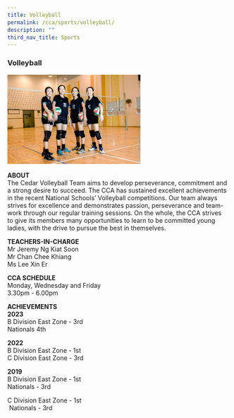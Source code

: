 ```yaml
---
title: Volleyball
permalink: /cca/sports/volleyball/
description: ""
third_nav_title: Sports
---
```

### Volleyball

<img src="/images/sports7.png" style="width:60%">

**ABOUT**  <br>
The Cedar Volleyball Team aims to develop perseverance, commitment and a strong desire to succeed. The CCA has sustained excellent achievements in the recent National Schools’ Volleyball competitions. Our team always strives for excellence and demonstrates passion, perseverance and team-work through our regular training sessions. On the whole, the CCA strives to&nbsp;give its members many opportunities to learn to be committed young ladies, with the drive to pursue the best in themselves.

**TEACHERS-IN-CHARGE**<br>
Mr Jeremy Ng Kiat Soon<br>
Mr Chan Chee Khiang  <br>
Ms Lee Xin Er

  

**CCA SCHEDULE**<br>
Monday, Wednesday and Friday<br>
3.30pm - 6.00pm

  

**ACHIEVEMENTS**<br>
**2023**<br>
B Division East Zone - 3rd <br>
Nationals 4th


**2022**<br>
B Division East Zone - 1st<br>
C Division East Zone - 3rd

  
**2019**<br>
B Division East Zone - 1st<br>
Nationals - 3rd

C Division East Zone - 1st<br>
&nbsp;Nationals - 3rd